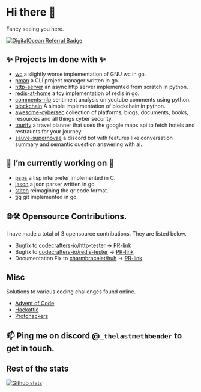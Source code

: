 # Hi there 👋
Fancy seeing you here.

[![DigitalOcean Referral Badge](https://web-platforms.sfo2.cdn.digitaloceanspaces.com/WWW/Badge%201.svg)](https://www.digitalocean.com/?refcode=124172eb5f4a&utm_campaign=Referral_Invite&utm_medium=Referral_Program&utm_source=badge)
## ✨ Projects Im done with ✨
 - [wc](https://github.com/theredditbandit/wc) a slightly worse implementation of GNU wc in go.
 - [pman](https://github.com/theredditbandit/pman) a CLI project manager written in go.
 - [http-server](https://github.com/theredditbandit/http-server) an async http server implemented from scratch in python.
 - [redis-at-home](https://github.com/theredditbandit/redis-at-home) a toy implementation of redis in go.
 - [comments-nlp](https://github.com/theredditbandit/comments-nlp) sentiment analysis on youtube comments using python.
 - [blockchain](https://github.com/theredditbandit/blockchain) A simple implementation of blockchain in python.
 - [awesome-cybersec](https://github.com/theredditbandit/awesome-cybersec) collection of platforms, blogs, documents, books, resources and all things cyber security.
 - [tourify](https://github.com/touriFYI/tourify) a travel planner that uses the google maps api to fetch hotels and restraunts for your journey.
 - [sauve-supernovae](https://github.com/theredditbandit/suave-supernovae/) a discord bot with features like conversation summary and semantic question answering with ai.


## 🔭 I’m currently working on 🔭
 - [psps](https://github.com/theredditbandit/psps) a lisp interpreter implemented in C.
 - [jason](https://github.com/theredditbandit/jason) a json parser written in go.
 - [stitch](https://github.com/theredditbandit/stitch) reimagining the qr code format.
 - [tig](https://github.com/theredditbandit/tig) git implemented in go.


## 🌐🛠️ Opensource Contributions.
I have made a total of 3 opensource contributions. They are listed below.
- Bugfix to [codecrafters-io/http-tester](https://github.com/codecrafters-io/http-server-tester) -> [PR-link](https://github.com/codecrafters-io/http-server-tester/pull/24)
- Bugfix to [codecrafters-io/redis-tester](https://github.com/codecrafters-io/redis-tester/) -> [PR-link](https://github.com/codecrafters-io/redis-tester/pull/55)
- Documentation Fix to [charmbracelet/huh](https://github.com/charmbracelet/huh) -> [PR-link](https://github.com/charmbracelet/huh/pull/102)

## Misc
Solutions to various coding challenges found online.
- [Advent of Code](https://github.com/theredditbandit/advent-of-code)
- [Hackattic](https://github.com/theredditbandit/hackattic)
- [Protohackers](https://github.com/theredditbandit/protohackers)

## 📫 Ping me on discord @`_thelastmethbender` to get in touch.

## Rest of the stats

[![Github stats](https://github-readme-stats.vercel.app/api?username=theredditbandit&show_icons=true&theme=dark#gh-dark-mode-only)](https://github.com/theredditbandit/github-readme-stats#gh-dark-mode-only)     
<!--
**theredditbandit/theredditbandit** is a ✨ _special_ ✨ repository because its `README.md` (this file) appears on your GitHub profile.

Here are some ideas to get you started:

- 👯 I’m looking to collaborate on ...
- 🤔 I’m looking for help with ...
- 💬 Ask me about ...
- 📫 How to reach me: ...
- 😄 Pronouns: ...
- ⚡ Fun fact: ...
-->
